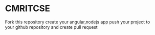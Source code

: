 # CMRITCSE

Fork this repository 
create your angular,nodejs app 
push your project to your github repository
and create pull request 
